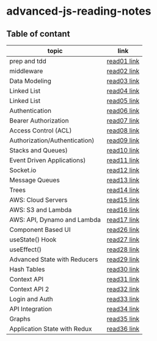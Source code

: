 # advanced-js-reading-notes


## Table of contant 

|topic|link|
|-----------|-----------|
|prep and tdd|[read01 link](https://hala277.github.io/advanced-js-reading-notes/01-prep-and-tdd)|
|middleware|[read02 link](https://hala277.github.io/advanced-js-reading-notes/02-middleware)|
|Data Modeling|[read03 link](https://hala277.github.io/advanced-js-reading-notes/03-DataModeling)|
|Linked List|[read04 link](https://hala277.github.io/advanced-js-reading-notes/04-LinkedList)|
|Linked List|[read05 link](https://hala277.github.io/advanced-js-reading-notes/04-LinkedList)|
|Authentication|[read06 link](https://hala277.github.io/advanced-js-reading-notes/06-Authentication)|
|Bearer Authorization|[read07 link](https://hala277.github.io/advanced-js-reading-notes/07-BearerAuthorization)|
|Access Control (ACL)|[read08 link](https://hala277.github.io/advanced-js-reading-notes/08-ACL)|
|Authorization/Authentication)|[read09 link](https://hala277.github.io/advanced-js-reading-notes/09-Authorization-Authentication)|
|Stacks and Queues)|[read10 link](https://hala277.github.io/advanced-js-reading-notes/StacksandQueues)|
|Event Driven Applications)|[read11 link](https://hala277.github.io/advanced-js-reading-notes/11-EventDrivenApplications)|
|Socket.io|[read12 link](https://hala277.github.io/advanced-js-reading-notes/12-Socket-io)|
|Message Queues|[read13 link](https://hala277.github.io/advanced-js-reading-notes/13-Message-Queues)|
|Trees|[read14 link](https://hala277.github.io/advanced-js-reading-notes/14-Trees)|
|AWS: Cloud Servers|[read15 link](https://hala277.github.io/advanced-js-reading-notes/15-CloudServers)| 
|AWS: S3 and Lambda|[read16 link](https://hala277.github.io/advanced-js-reading-notes/16-S3andLambda)| 
|AWS: API, Dynamo and Lambda|[read17 link](https://hala277.github.io/advanced-js-reading-notes/17-APIDynamoAndLambda)| 
|Component Based UI|[read26 link](https://hala277.github.io/advanced-js-reading-notes/18-ComponentBasedUI)| 
|useState() Hook|[read27 link](https://hala277.github.io/advanced-js-reading-notes/27-useState-Hook)| 
|useEffect()|[read28 link](https://hala277.github.io/advanced-js-reading-notes/28-useEffect)| 
|Advanced State with Reducers|[read29 link](https://hala277.github.io/advanced-js-reading-notes/29-AdvancedStatewithReducers)| 
|Hash Tables|[read30 link](https://hala277.github.io/advanced-js-reading-notes/30-HashTables)| 
|Context API|[read31 link](https://hala277.github.io/advanced-js-reading-notes/31-ContextAPI)| 
|Context API 2|[read32 link](https://hala277.github.io/advanced-js-reading-notes/32-ContextAPI2)| 
|Login  and Auth |[read33 link](https://hala277.github.io/advanced-js-reading-notes/33-loginAndAuth)| 
|API Integration |[read34 link](https://hala277.github.io/advanced-js-reading-notes/34-APIIntegration)| 
|Graphs|[read35 link](https://hala277.github.io/advanced-js-reading-notes/35-Graphs)| 
|Application State with Redux|[read36 link](https://hala277.github.io/advanced-js-reading-notes/36-ApplicationStatewithRedux)| 

